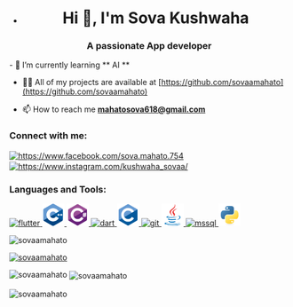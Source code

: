 - <h1 align="center">Hi 👋, I'm Sova Kushwaha</h1>
<h3 align="center">A passionate App developer</h3>
- 🌱 I’m currently learning ** AI **

- 👨‍💻 All of my projects are available at [https://github.com/sovaamahato](https://github.com/sovaamahato)

- 📫 How to reach me **mahatosova618@gmail.com**

<h3 align="left">Connect with me:</h3>
<p align="left">
<a href="https://fb.com/https://www.facebook.com/sova.mahato.754" target="blank"><img align="center" src="https://raw.githubusercontent.com/rahuldkjain/github-profile-readme-generator/master/src/images/icons/Social/facebook.svg" alt="https://www.facebook.com/sova.mahato.754" height="30" width="40" /></a>
<a href="https://instagram.com/https://www.instagram.com/kushwaha_sovaa/" target="blank"><img align="center" src="https://raw.githubusercontent.com/rahuldkjain/github-profile-readme-generator/master/src/images/icons/Social/instagram.svg" alt="https://www.instagram.com/kushwaha_sovaa/" height="30" width="40" /></a>
</p>

<h3 align="left">Languages and Tools:</h3>
<p align="left"> <a href="https://www.cprogramming.com/" target="_blank" rel="noreferrer"> <img src="https://www.vectorlogo.zone/logos/flutterio/flutterio-icon.svg"  alt="flutter" width="40" height="40"/> </a> <a href="https://www.w3schools.com/cpp/" target="_blank" rel="noreferrer"> <img src="https://raw.githubusercontent.com/devicons/devicon/master/icons/cplusplus/cplusplus-original.svg" alt="cplusplus" width="40" height="40"/> </a> <a href="https://www.w3schools.com/cs/" target="_blank" rel="noreferrer"> <img src="https://raw.githubusercontent.com/devicons/devicon/master/icons/csharp/csharp-original.svg" alt="csharp" width="40" height="40"/> </a> <a href="https://dart.dev" target="_blank" rel="noreferrer"> <img src="https://www.vectorlogo.zone/logos/dartlang/dartlang-icon.svg" alt="dart" width="40" height="40"/> </a> <a href="https://flutter.dev" target="_blank" rel="noreferrer"> <img src="https://raw.githubusercontent.com/devicons/devicon/master/icons/c/c-original.svg"    alt="c" ="40" height="40"/> </a> <a href="https://git-scm.com/" target="_blank" rel="noreferrer"> <img src="https://www.vectorlogo.zone/logos/git-scm/git-scm-icon.svg" alt="git" width="40" height="40"/> </a> <a href="https://www.java.com" target="_blank" rel="noreferrer"> <img src="https://raw.githubusercontent.com/devicons/devicon/master/icons/java/java-original.svg" alt="java" width="40" height="40"/> </a> <a href="https://www.microsoft.com/en-us/sql-server" target="_blank" rel="noreferrer"> <img src="https://www.svgrepo.com/show/303229/microsoft-sql-server-logo.svg" alt="mssql" width="40" height="40"/> </a> <a href="https://www.python.org" target="_blank" rel="noreferrer"> <img src="https://raw.githubusercontent.com/devicons/devicon/master/icons/python/python-original.svg" alt="python" width="40" height="40"/> </a> </p>

<p align="left"> <img src="https://komarev.com/ghpvc/?username=sovaamahato&label=Profile%20views&color=0e75b6&style=flat" alt="sovaamahato" /> </p>

<p align="left"> <a href="https://github.com/ryo-ma/github-profile-trophy"><img src="https://github-profile-trophy.vercel.app/?username=sovaamahato" alt="sovaamahato" /></a> </p>

<p><img align="left" src="https://github-readme-stats.vercel.app/api/top-langs?username=sovaamahato&show_icons=true&locale=en&layout=compact" alt="sovaamahato" /></p>

<p>&nbsp;<img align="center" src="https://github-readme-stats.vercel.app/api?username=sovaamahato&show_icons=true&locale=en" alt="sovaamahato" /></p>

<p><img align="center" src="https://github-readme-streak-stats.herokuapp.com/?user=sovaamahato&" alt="sovaamahato" /></p>
